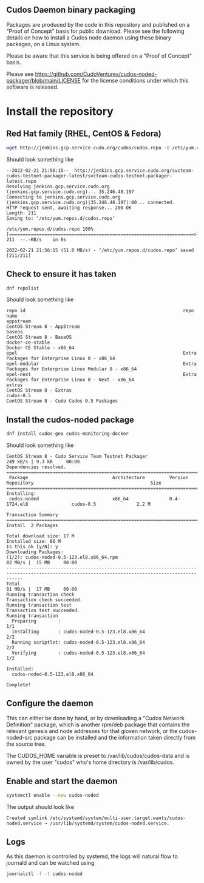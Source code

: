 ## Cudos Daemon binary packaging

Packages are produced by the code in this repository and published
on a "Proof of Concept" basis for public download. Please see the following
details on how to install a Cudos node daemon using these binary packages, on a Linux system.

Please be aware that this service is being offered on a "Proof of Concept" basis.

Please see https://github.com/CudoVentures/cudos-noded-packager/blob/main/LICENSE for
the license conditions under which this software is released. 

# Install the repository

## Red Hat family (RHEL, CentOS & Fedora)

```bash
wget http://jenkins.gcp.service.cudo.org/cudos/cudos.repo -O /etc/yum.repos.d/cudos.repo
```

Should look something like

```
--2022-02-21 21:56:15--  http://jenkins.gcp.service.cudo.org/svcteam-cudos-testnet-packager-latest/svcteam-cudos-testnet-packager-latest.repo
Resolving jenkins.gcp.service.cudo.org (jenkins.gcp.service.cudo.org)... 35.246.48.197
Connecting to jenkins.gcp.service.cudo.org (jenkins.gcp.service.cudo.org)|35.246.48.197|:80... connected.
HTTP request sent, awaiting response... 200 OK
Length: 211
Saving to: ‘/etc/yum.repos.d/cudos.repo’

/etc/yum.repos.d/cudos.repo 100%[====================================================================>]     211  --.-KB/s    in 0s      

2022-02-21 21:56:15 (51.0 MB/s) - ‘/etc/yum.repos.d/cudos.repo’ saved [211/211]
```

## Check to ensure it has taken

```bash
dnf repolist
```

Should look something like

```
repo id                                                          repo name
appstream                                                        CentOS Stream 8 - AppStream
baseos                                                           CentOS Stream 8 - BaseOS
docker-ce-stable                                                 Docker CE Stable - x86_64
epel                                                             Extra Packages for Enterprise Linux 8 - x86_64
epel-modular                                                     Extra Packages for Enterprise Linux Modular 8 - x86_64
epel-next                                                        Extra Packages for Enterprise Linux 8 - Next - x86_64
extras                                                           CentOS Stream 8 - Extras
cudos-0.5                                                        CentOS Stream 8 - Cudo Cudos 0.5 Packages
```

## Install the cudos-noded package

```bash
dnf install cudos-gex cudos-monitoring-docker
```

Should look something like

```
CentOS Stream 8 - Cudo Service Team Testnet Packager                                                              249 kB/s | 9.3 kB     00:00    
Dependencies resolved.
==================================================================================================================================================
 Package                               Architecture         Version                     Repository                                           Size
==================================================================================================================================================
Installing:
 cudos-noded                           x86_64               0.4-1724.el8                cudos-0.5               2.2 M

Transaction Summary
==================================================================================================================================================
Install  2 Packages

Total download size: 17 M
Installed size: 86 M
Is this ok [y/N]: y
Downloading Packages:
(1/2): cudos-noded-0.5-123.el8.x86_64.rpm                                                             82 MB/s |  15 MB     00:00    
--------------------------------------------------------------------------------------------------------------------------------------------------
Total                                                                                                              81 MB/s |  17 MB     00:00     
Running transaction check
Transaction check succeeded.
Running transaction test
Transaction test succeeded.
Running transaction
  Preparing        :                                                                                                                          1/1 
  Installing       : cudos-noded-0.5-123.el8.x86_64                                                                                            2/2 
  Running scriptlet: cudos-noded-0.5-123.el8.x86_64                                                                                            2/2 
  Verifying        : cudos-noded-0.5-123.el8.x86_64                                                                                            1/2 
  
Installed:
  cudos-noded-0.5-123.el8.x86_64                                   

Complete!
```

## Configure the daemon

This can either be done by hand, or by downloading a "Cudos Network Definition" package,
which is another rpm/deb package that contains the relevant genesis and node addresses
for that gioven network, or the cudos-noded-src package can be installed and the
information taken directly from the source tree.

The CUDOS_HOME variable is preset to /var/lib/cudos/cudos-data and is owned by the
user "cudos" who's home directory is /var/lib/cudos.

## Enable and start the daemon

```bash
systemctl enable --now cudos-noded
```

The output should look like

```
Created symlink /etc/systemd/system/multi-user.target.wants/cudos-noded.service → /usr/lib/systemd/system/cudos-noded.service.
```

## Logs

As this daemon is controlled by systemd, the logs will natural flow to journald and can be watched using

```bash
journalctl -f -t cudos-noded
```

